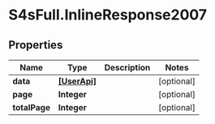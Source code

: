 # S4sFull.InlineResponse2007

## Properties
Name | Type | Description | Notes
------------ | ------------- | ------------- | -------------
**data** | [**[UserApi]**](UserApi.md) |  | [optional] 
**page** | **Integer** |  | [optional] 
**totalPage** | **Integer** |  | [optional] 


